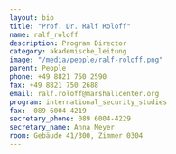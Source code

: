```yaml
---
layout: bio
title: "Prof. Dr. Ralf Roloff"
name: ralf_roloff
description: Program Director
category: akademische_leitung
image: "/media/people/ralf-roloff.png"
parent: People
phone: +49 8821 750 2590
fax: +49 8821 750 2688
email: ralf.roloff@marshallcenter.org
program: international_security_studies
fax:  089 6004-4219
secretary_phone: 089 6004-4229
secretary_name: Anna Meyer
room: Gebäude 41/300, Zimmer 0304
---
```




